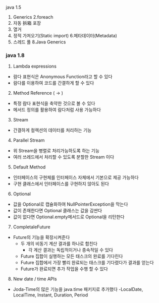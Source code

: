 
java 1.5

1. Generics
2.foreach
3. 자동 拆箱 포장
4. 열거
5. 정적 가져오기(Static import)
6.메타데이터(Metadata)
7. 스레드 풀
8.Java Generics



### java 1.8
1. Lambda expressions
 - 람다 표현식은 Anonymous Function라고 할 수 있다
 - 람다를 이용하여 코드를 간결하게 할 수 있다

2. Method Reference ( -> )
 - 특정 람다 표현식을 축약한 것으로 볼 수 있다
 - 메서드 정의를 활용하여 람다처럼 사용 가능하다

3. Stream
 - 간결하게 컬렉션의 데이터를 처리하는 기능

4. Parallel Stream
 - 위 Stream을 병렬로 처리가능하도록 하는 기능
 - 여러 쓰레드에서 처리할 수 있도록 분할한 Stream 이다

5. Default Method
 - 인터페이스의 구현체를 인터페이스 자체에서 기본으로 제공 가능하다
 - 구현 클래스에서 인터페이스를 구현하지 않아도 된다

6. Optional
 - 값을 Optional<T>로 캡슐화하여 NullPointerException을 막는다
 - 값이 존재한다면 Optional 클래스는 값을 감싼다
 - 값이 없다면 Optional.empty메서드로 Optional을 리턴한다


7. CompletaleFuture
 - Future의 기능을 확장시켜준다
   - 두 개의 비동기 계산 결과를 하나로 합친다
     - 각 계산 결과는 독립적이거나 종속적일 수 있다
   - Future 집합이 실행하는 모든 태스크의 완료를 기다린다
   - Future 집합에서 가장 빨리 완료되는 태스크를 기다렸다가 결과를 얻는다
   - Future가 완료되면 추가 작업을 수행 할 수 있다

8. New date / time APIs
 - Joda-Time의 많은 기능을 java.time 패키지로 추가했다
   -LocalDate, LocalTime, Instant, Duration, Period 


